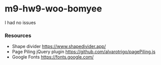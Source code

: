 # m9-hw9-woo-bomyee

I had no issues

### Resources
* Shape divider <https://www.shapedivider.app/>
* Page Piling jQuery plugin <https://github.com/alvarotrigo/pagePiling.js>
* Google Fonts <https://fonts.google.com/>